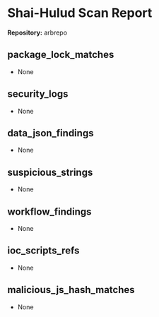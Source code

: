 # Shai-Hulud Scan Report

**Repository:** arbrepo

## package_lock_matches

- None

## security_logs

- None

## data_json_findings

- None

## suspicious_strings

- None

## workflow_findings

- None

## ioc_scripts_refs

- None

## malicious_js_hash_matches

- None

